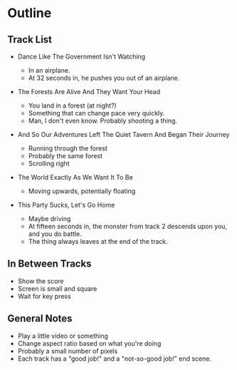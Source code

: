 Outline
=======

Track List
----------
- Dance Like The Government Isn't Watching
	- In an airplane.
	- At 32 seconds in, he pushes you out of an airplane.

- The Forests Are Alive And They Want Your Head
	- You land in a forest (at night?)
	- Something that can change pace very quickly.
	- Man, I don't even know. Probably shooting a thing.

- And So Our Adventures Left The Quiet Tavern And Began Their Journey
	- Running through the forest
	- Probably the same forest
	- Scrolling right

- The World Exactly As We Want It To Be
	- Moving upwards, potentially floating

- This Party Sucks, Let's Go Home
	- Maybe driving
	- At fifteen seconds in, the monster from track 2 descends upon you, and you do battle.
	- The thing always leaves at the end of the track.

In Between Tracks
-----------------
- Show the score
- Screen is small and square
- Wait for key press

General Notes
-------------
- Play a little video or something
- Change aspect ratio based on what you're doing
- Probably a small number of pixels
- Each track has a "good job!" and a "not-so-good job!" end scene.
